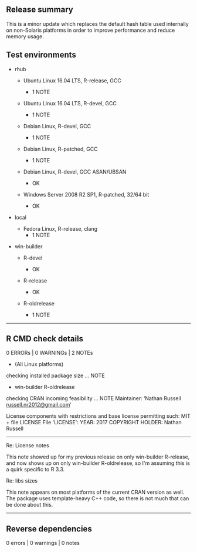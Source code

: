 ## Release summary

This is a minor update which replaces the default hash table used internally 
on non-Solaris platforms in order to improve performance and reduce memory 
usage. 

## Test environments 

* rhub
    * Ubuntu Linux 16.04 LTS, R-release, GCC
        * 1 NOTE
        
    * Ubuntu Linux 16.04 LTS, R-devel, GCC
        * 1 NOTE
        
    * Debian Linux, R-devel, GCC
        * 1 NOTE
        
    * Debian Linux, R-patched, GCC
        * 1 NOTE
        
    * Debian Linux, R-devel, GCC ASAN/UBSAN
        * OK
        
    * Windows Server 2008 R2 SP1, R-patched, 32/64 bit
        * OK
        
* local
    * Fedora Linux, R-release, clang
        * 1 NOTE
        
* win-builder
    * R-devel
        * OK
        
    * R-release
        * OK
        
    * R-oldrelease
        * 1 NOTE
        
----------

## R CMD check details

0 ERRORs | 0 WARNINGs | 2 NOTEs

* (All Linux platforms)

checking installed package size ... NOTE
  
* win-builder R-oldrelease
 
checking CRAN incoming feasibility ... NOTE
Maintainer: ‘Nathan Russell <russell.nr2012@gmail.com>’
  
License components with restrictions and base license permitting such:
  MIT + file LICENSE
File 'LICENSE':
  YEAR: 2017
  COPYRIGHT HOLDER: Nathan Russell
  
----------
     
Re: License notes

This note showed up for my previous release on only win-builder R-release, 
and now shows up on only win-builder R-oldrelease, so I'm assuming this is a 
quirk specific to R 3.3.

Re: libs sizes

This note appears on most platforms of the current CRAN version as well. The 
package uses template-heavy C++ code, so there is not much that can be done 
about this. 

----------

## Reverse dependencies

0 errors | 0 warnings | 0 notes
